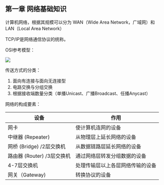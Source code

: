 ## 第一章 网络基础知识

计算机网络，根据其规模可以分为 WAN（Wide Area Network，广域网）和 LAN（Local Area Network）

TCP/IP是网络通信协议的统称。

OSI参考模型：

<div>
    <image src="../res/img/osi.png"></image>
</div>

传送方式的分类：

1. 面向有连接与面向无连接型
2. 电路交换与分组交换
3. 根据接收端数量分类（单播Unicast、广播Broadcast、任播Anycast）

网络的构成要素：

| 设备                       | 作用                             |
| -------------------------- | -------------------------------- |
| 网卡                       | 使计算机连网的设备               |
| 中继器 (Repeater)          | 从物理层上延长网络的设备         |
| 网桥 (Bridge) /2层交换机   | 从数据链路层延长网络的设备       |
| 路由器 (Router) /3层交换机 | 通过网络层转发分组数据的设备     |
| 4-7层交换机                | 处理传输层以上各层网络传输的设备 |
| 网关（Gateway)             | 转换协议的设备                   |

